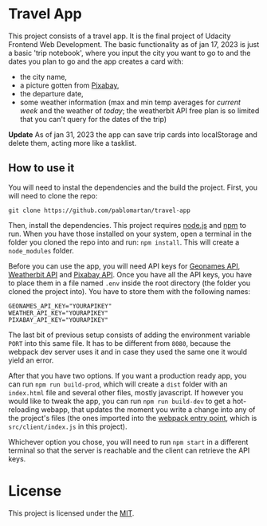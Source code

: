 # Travel App
This project consists of a travel app. It is the final project of Udacity Frontend Web Development.
The basic functionality as of jan 17, 2023 is just a basic 'trip notebook',
where you input the city you want to go to and the dates you plan to go and the
app creates a card with:
- the city name,
- a picture gotten from [Pixabay](https://pixabay.com),
- the departure date,
- some weather information (max and min temp averages for *current week* and
  the weather of *today*; the weatherbit API free plan is so limited that you
  can't query for the dates of the trip)

**Update**
As of jan 31, 2023 the app can save trip cards into localStorage and delete
them, acting more like a tasklist.

## How to use it
You will need to instal the dependencies and the build the project. First, you
will need to clone the repo:
```
git clone https://github.com/pablomartan/travel-app
```
Then, install the dependencies. This project requires [node.js]() and [npm]()
to run. When you have those installed on your system, open a terminal in the
folder you cloned the repo into and run: `npm install`. This will create a
`node_modules` folder.

Before you can use the app, you will need API keys for [Geonames API](),
[Weatherbit API]() and [Pixabay API](). Once you have all the API keys, you
have to place them in a file named `.env` inside the root directory (the folder
you cloned the project into). You have to store them with the following names:
```
GEONAMES_API_KEY="YOURAPIKEY"
WEATHER_API_KEY="YOURAPIKEY"
PIXABAY_API_KEY="YOURAPIKEY"
```
The last bit of previous setup consists of adding the environment variable
`PORT` into this same file. It has to be different from `8080`, because the
webpack dev server uses it and in case they used the same one it would yield an
error. 

After that you have two options. If you want a production ready app, you can
run `npm run build-prod`, which will create a `dist` folder with an
`index.html` file and several other files, mostly javascript. If however you
would like to tweak the app, you can run `npm run build-dev` to get a
hot-reloading webapp, that updates the moment you write a change into any of
the project's files (the ones imported into the [webpack entry point](), which is
`src/client/index.js` in this project).

Whichever option you chose, you will need to run `npm start` in a different
terminal so that the server is reachable and the client can retrieve the API
keys.

# License
This project is licensed under the [MIT](./LICENSE).
